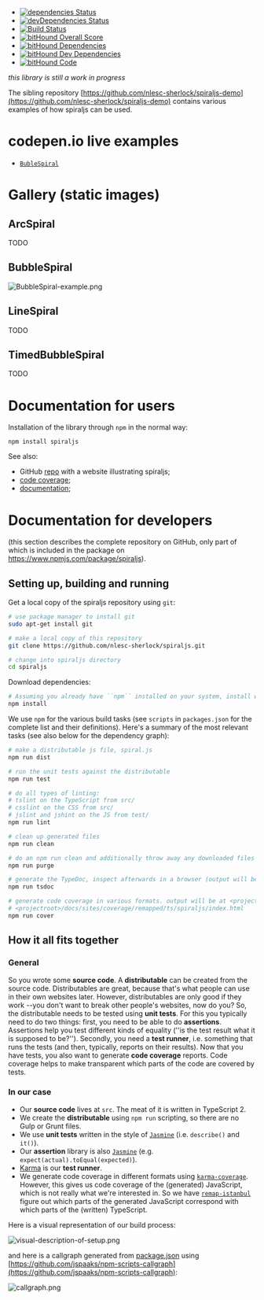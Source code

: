 - [![dependencies Status](https://david-dm.org/nlesc-sherlock/spiraljs/status.svg)](https://david-dm.org/nlesc-sherlock/spiraljs)
- [![devDependencies Status](https://david-dm.org/nlesc-sherlock/spiraljs/dev-status.svg)](https://david-dm.org/nlesc-sherlock/spiraljs?type=dev)
- [![Build Status](https://travis-ci.org/nlesc-sherlock/spiraljs.svg?branch=master)](https://travis-ci.org/nlesc-sherlock/spiraljs)
- [![bitHound Overall Score](https://www.bithound.io/github/nlesc-sherlock/spiraljs/badges/score.svg)](https://www.bithound.io/github/nlesc-sherlock/spiraljs)
- [![bitHound Dependencies](https://www.bithound.io/github/nlesc-sherlock/spiraljs/badges/dependencies.svg)](https://www.bithound.io/github/nlesc-sherlock/spiraljs/master/dependencies/npm)
- [![bitHound Dev Dependencies](https://www.bithound.io/github/nlesc-sherlock/spiraljs/badges/devDependencies.svg)](https://www.bithound.io/github/nlesc-sherlock/spiraljs/master/dependencies/npm)
- [![bitHound Code](https://www.bithound.io/github/nlesc-sherlock/spiraljs/badges/code.svg)](https://www.bithound.io/github/nlesc-sherlock/spiraljs)

_this library is still a work in progress_

The sibling repository [https://github.com/nlesc-sherlock/spiraljs-demo](https://github.com/nlesc-sherlock/spiraljs-demo) contains various examples of how spiraljs can be used.

# codepen.io live examples

- [``BubleSpiral``](http://codepen.io/jspaaks/pen/mOjeda)

# Gallery (static images)

## ArcSpiral

TODO

## BubbleSpiral

![BubbleSpiral-example.png](https://github.com/nlesc-sherlock/spiraljs/raw/master/docs/BubbleSpiral-example.png "BubbleSpiral-example.png")

## LineSpiral

TODO

## TimedBubbleSpiral

TODO

# Documentation for users

Installation of the library through ``npm`` in the normal way:
```
npm install spiraljs
```

See also:

- GitHub [repo](http://github.com/nlesc-sherlock/spiraljs-demo) with a website illustrating spiraljs;
- [code coverage](http://nlesc-sherlock.github.io/spiraljs/sites/coverage/remapped/src/index.html);
- [documentation](http://nlesc-sherlock.github.io/spiraljs/sites/tsdoc/);

# Documentation for developers

(this section describes the complete repository on GitHub, only part of which is included in the package on https://www.npmjs.com/package/spiraljs).

## Setting up, building and running

Get a local copy of the spiraljs repository using ``git``:

```bash
# use package manager to install git
sudo apt-get install git

# make a local copy of this repository
git clone https://github.com/nlesc-sherlock/spiraljs.git

# change into spiraljs directory
cd spiraljs
```

Download dependencies:

```bash
# Assuming you already have ``npm`` installed on your system, install with:
npm install
```

We use ``npm`` for the various build tasks (see ``scripts`` in ``packages.json`` for the complete list and their definitions). Here's a summary of the most relevant tasks (see also below for the dependency graph):

```bash
# make a distributable js file, spiral.js
npm run dist

# run the unit tests against the distributable
npm run test

# do all types of linting:
# tslint on the TypeScript from src/
# csslint on the CSS from src/
# jslint and jshint on the JS from test/
npm run lint

# clean up generated files
npm run clean

# do an npm run clean and additionally throw away any downloaded files
npm run purge

# generate the TypeDoc, inspect afterwards in a browser (output will be at <projectroot>/docs/sites/tsdoc)
npm run tsdoc

# generate code coverage in various formats. output will be at <projectroot>/docs/sites/coverage/, e.g.
# <projectroot>/docs/sites/coverage/remapped/ts/spiraljs/index.html
npm run cover

```


## How it all fits together

### General

So you wrote some **source code**. A **distributable** can be created from the source code. Distributables are great, because that's what people can use in their own websites later. However, distributables are only good if they work --you don't want to break other people's websites, now do you? So, the distributable needs to be tested using **unit tests**. For this you typically need to do two things: first, you need to be able to do **assertions**. Assertions help you test different kinds of equality (''is the test result what it is supposed to be?''). Secondly, you need a  **test runner**, i.e. something that runs the tests (and then, typically, reports on their results). Now that you have tests, you also want to generate **code coverage** reports. Code coverage helps to make transparent which parts of the code are covered by tests.

### In our case

- Our **source code** lives at ``src``. The meat of it is written in TypeScript 2.
- We create the **distributable** using ``npm run`` scripting, so there are no Gulp or Grunt files.
- We use **unit tests** written in the style of [``Jasmine``](http://jasmine.github.io/2.0/introduction.html) (i.e. ``describe()`` and ``it()``).
- Our **assertion** library is also [``Jasmine``](http://jasmine.github.io/2.0/introduction.html) (e.g. ``expect(actual).toEqual(expected)``).
- [Karma](https://karma-runner.github.io/1.0/index.html) is our **test runner**.
- We generate code coverage in different formats using [``karma-coverage``](https://www.npmjs.com/package/karma-coverage). However, this gives us code coverage of the (generated) JavaScript, which is not really what we're interested in. So we have [``remap-istanbul``](https://www.npmjs.com/package/remap-istanbul) figure out which parts of the generated JavaScript correspond with which parts of the (written) TypeScript.

Here is a visual representation of our build process:

![visual-description-of-setup.png](https://github.com/nlesc-sherlock/spiraljs/raw/master/docs/visual-description-of-setup.png "visual-description-of-setup.png")

and here is a callgraph generated from [package.json](https://github.com/nlesc-sherlock/spiraljs/blob/master/package.json) using [https://github.com/jspaaks/npm-scripts-callgraph](https://github.com/jspaaks/npm-scripts-callgraph):

![callgraph.png](https://github.com/nlesc-sherlock/spiraljs/raw/master/docs/callgraph.png "callgraph.png")





